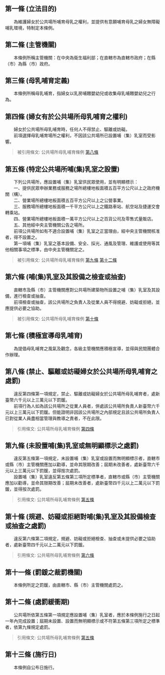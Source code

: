 第一條 (立法目的)
-----------------
　　為維護婦女於公共場所哺育母乳之權利，並提供有意願哺育母乳之婦女無障礙哺乳環境，特制定本條例。  


第二條 (主管機關)
-----------------
　　本條例所稱主管機關：在中央為衛生福利部；在直轄市為直轄市政府；在縣（市）為縣（市）政府。  


第三條 (母乳哺育定義)
---------------------
　　本條例所稱母乳哺育，指婦女以乳房哺餵嬰幼兒或收集母乳哺餵嬰幼兒之行為。  


第四條 (婦女有於公共場所母乳哺育之權利)
---------------------------------------
　　婦女於公共場所母乳哺育時，任何人不得禁止、驅離或妨礙。  
　　前項選擇母乳哺育場所之權利，不因該公共場所已設置哺（集）乳室而受影響。  
> 被引用條文: 公共場所母乳哺育條例 [第八條](../../衛生社福/社政/公共場所母乳哺育條例.md#第八條-禁止、驅離或妨礙婦女於公共場所母乳哺育之處罰)



第五條 (特定公共場所哺(集)乳室之設置)
-------------------------------------
　　下列公共場所，應設置哺（集）乳室供民眾使用，並有明顯標示：  
　　一、提供民眾申辦業務或服務之場所總樓地板面積五百平方公尺以上之政府機關（構）。  
　　二、營業場所總樓地板面積五百平方公尺以上之公營事業。  
　　三、服務場所總樓地板面積一千平方公尺以上之鐵路車站、航空站及捷運交會轉乘站。  
　　四、營業場所總樓地板面積一萬平方公尺以上之百貨公司及零售式量販店。  
　　五、其他經中央主管機關公告之場所。  
　　前項公共場所如有不適合設置哺（集）乳室之正當理由，經中央主管機關核准者，得不設置之。  
　　第一項哺（集）乳室之基本設備、安全、採光、通風及管理、維護或使用等其他相關事項之標準，由中央主管機關定之。  
> 被引用條文: 公共場所母乳哺育條例 [第九條](../../衛生社福/社政/公共場所母乳哺育條例.md#第九條-未設置哺集乳室或無明顯標示之處罰) [第十二條](../../衛生社福/社政/公共場所母乳哺育條例.md#第十二條-處罰緩衝期)



第六條 (哺(集)乳室及其設備之檢查或抽查)
---------------------------------------
　　直轄市及縣（市）主管機關應對公共場所建築物所設置之哺（集）乳室及其設備，進行檢查或抽查。  
　　前項檢查或抽查，該公共場所之負責人及從業人員不得規避、妨礙或拒絕，並應提供必要之協助。  
> 被引用條文: 公共場所母乳哺育條例 [第十條](../../衛生社福/社政/公共場所母乳哺育條例.md#第十條-規避、妨礙或拒絕對哺集乳室及其設備檢查或抽查之處罰)



第七條 (積極宣導母乳哺育)
-------------------------
　　為提倡母乳哺育之風氣及觀念，各級主管機關應積極宣導，並得與民間團體合作辦理。  


第八條 (禁止、驅離或妨礙婦女於公共場所母乳哺育之處罰)
-----------------------------------------------------
　　違反第四條第一項規定，禁止、驅離或妨礙婦女於公共場所母乳哺育者，處新臺幣六千元以上三萬元以下罰鍰。  
　　前項行為人如為該公共場所之從業人員者，併處該公共場所負責人新臺幣六千元以上三萬元以下罰鍰。但能證明非因該公共場所之內部規定且該公共場所負責人已對從業人員盡相當管理與教導之責者，不在此限。  
> 引用條文: 公共場所母乳哺育條例 [第四條](../../衛生社福/社政/公共場所母乳哺育條例.md#第四條-婦女有於公共場所母乳哺育之權利)



第九條 (未設置哺(集)乳室或無明顯標示之處罰)
-------------------------------------------
　　違反第五條第一項規定，未設置哺（集）乳室或設置而無明顯標示者，直轄市或縣（市）主管機關應加以勸導，並命其限期改善；屆期未改善者，處新臺幣六千元以上三萬元以下罰鍰，並得按次處罰。  
　　設置哺（集）乳室違反第五條第三項所定標準者，直轄市或縣（市）主管機關應加以勸導，並命其限期改善；屆期未改善者，處新臺幣四千元以上二萬元以下罰鍰，並得按次處罰。  
> 引用條文: 公共場所母乳哺育條例 [第五條](../../衛生社福/社政/公共場所母乳哺育條例.md#第五條-特定公共場所哺集乳室之設置)



第十條 (規避、妨礙或拒絕對哺(集)乳室及其設備檢查或抽查之處罰)
-------------------------------------------------------------
　　違反第六條第二項規定，規避、妨礙或拒絕檢查、抽查或未提供必要之協助者，處新臺幣四千元以上二萬元以下罰鍰。  
> 引用條文: 公共場所母乳哺育條例 [第六條](../../衛生社福/社政/公共場所母乳哺育條例.md#第六條-哺集乳室及其設備之檢查或抽查)



第十一條 (罰鍰之裁罰機關)
-------------------------
　　本條例所定之罰鍰，由直轄市、縣（市）主管機關處罰之。  


第十二條 (處罰緩衝期)
---------------------
　　公共場所依第五條第一項規定應設置哺（集）乳室者，應於本條例施行之日起一年內完成設置；屆期未設置、設置而無明顯標示或不符第五條第三項所定之標準者，依第九條規定處罰。  
> 引用條文: 公共場所母乳哺育條例 [第五條](../../衛生社福/社政/公共場所母乳哺育條例.md#第五條-特定公共場所哺集乳室之設置)



第十三條 (施行日)
-----------------
　　本條例自公布日施行。